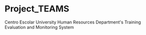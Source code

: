 Project_TEAMS
=============

Centro Escolar University Human Resources Department's Training Evaluation and Monitoring System

